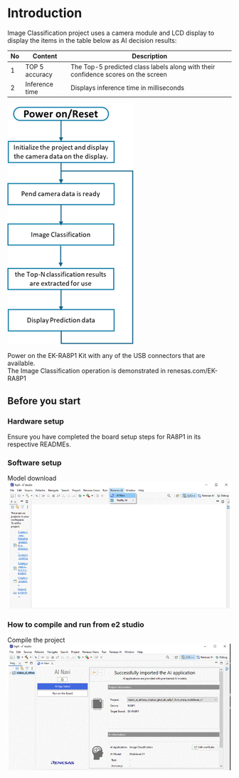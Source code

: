 # Introduction


 Image Classification project uses a camera module and LCD display to display the items in the table below as AI decision results:  


| No   | Content            | Description      |
| ---- | --------------- | --------- |
|1|TOP 5 accuracy|The Top-5 predicted class labels along with their confidence scores on the screen|
|2|Inference time|Displays inference time in milliseconds|

![](./assets/IM_flow.png)  


Power on the EK-RA8P1 Kit with any of the USB connectors that are available.  
The Image Classification operation is demonstrated in renesas.com/EK-RA8P1  

## Before you start  

### Hardware setup  
Ensure you have completed the board setup steps for RA8P1 in its respective READMEs.  

### Software setup  
Model download  
![](./assets/IC_install_demo.gif)  

### How to compile and run from e2 studio  
Compile the project
![](./assets/build_run.gif)  







